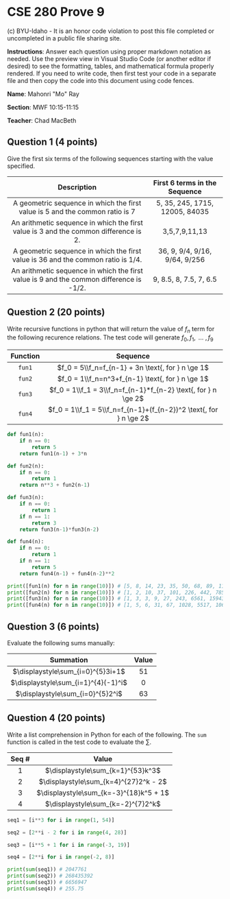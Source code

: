 # CSE 280 Prove 9

(c) BYU-Idaho - It is an honor code violation to post this
file completed or uncompleted in a public file sharing site.

**Instructions**: Answer each question using proper markdown notation as needed.  Use the preview view in Visual Studio Code (or another editor if desired) to see the formatting, tables, and mathematical formula properly rendered.  If you need to write code, then first test your code in a separate file and then copy the code into this document using code fences. 

**Name**: Mahonri "Mo" Ray

**Section**: MWF 10:15-11:15

**Teacher**: Chad MacBeth

## Question 1 (4 points)

Give the first six terms of the following sequences starting with the value specified.

|Description|First 6 terms in the Sequence|
|:-:|:-:|
|A geometric sequence in which the first value is 5 and the common ratio is 7|5, 35, 245, 1715, 12005, 84035|
|An arithmetic sequence in which the first value is 3 and the common difference is 2.|3,5,7,9,11,13|
|A geometric sequence in which the first value is 36 and the common ratio is 1/4.|36, 9, 9/4, 9/16, 9/64, 9/256|
|An arithmetic sequence in which the first value is 9 and the common difference is -1/2.|9, 8.5, 8, 7.5, 7, 6.5|

## Question 2 (20 points)

Write recursive functions in python that will return the value of $f_n$ term for the following recurence relations.  The test code will generate $f_0, f_1, \text{ ... } , f_9$

|Function|Sequence|
|:-:|:-:|
|`fun1`|$f_0 = 5\\f_n=f_{n-1} + 3n \text{, for } n \ge 1$|
|`fun2`|$f_0 = 1\\f_n=n^3+f_{n-1} \text{, for } n \ge 1$|
|`fun3`|$f_0 = 1\\f_1 = 3\\f_n=f_{n-1}*f_{n-2} \text{, for } n \ge 2$|
|`fun4`|$f_0 = 1\\f_1 = 5\\f_n=f_{n-1}+(f_{n-2})^2 \text{, for } n \ge 2$|

```python
def fun1(n):
    if n == 0:
        return 5
    return fun1(n-1) + 3*n

def fun2(n):
    if n == 0:
        return 1
    return n**3 + fun2(n-1)

def fun3(n):
    if n == 0:
        return 1
    if n == 1:
        return 3
    return fun3(n-1)*fun3(n-2)

def fun4(n):
    if n == 0:
        return 1
    if n == 1:
        return 5
    return fun4(n-1) + fun4(n-2)**2

print([fun1(n) for n in range(10)]) # [5, 8, 14, 23, 35, 50, 68, 89, 113, 140]
print([fun2(n) for n in range(10)]) # [1, 2, 10, 37, 101, 226, 442, 785, 1297, 2026]
print([fun3(n) for n in range(10)]) # [1, 3, 3, 9, 27, 243, 6561, 1594323, 10460353203, 16677181699666569]
print([fun4(n) for n in range(10)]) # [1, 5, 6, 31, 67, 1028, 5517, 1062301, 31499590, 1128514914191]
```

## Question 3 (6 points)

Evaluate the following sums manually:

|Summation|Value|
|:-:|:-:|
|$\displaystyle\sum_{i=0}^{5}3i+1$|51|
|$\displaystyle\sum_{i=1}^{4}(-1)^i$|0|
|$\displaystyle\sum_{i=0}^{5}2^i$|63|

## Question 4 (20 points)

Write a list comprehension in Python for each of the following.  The `sum` function is called in the test code to evaluate the $\sum$.

|Seq #|Value|
|:-:|:-:|
|1|$\displaystyle\sum_{k=1}^{53}k^3$|
|2|$\displaystyle\sum_{k=4}^{27}2^k - 2$|
|3|$\displaystyle\sum_{k=-3}^{18}k^5 + 1$|
|4|$\displaystyle\sum_{k=-2}^{7}2^k$|

```python
seq1 = [i**3 for i in range(1, 54)]

seq2 = [2**i - 2 for i in range(4, 28)]

seq3 = [i**5 + 1 for i in range(-3, 19)]

seq4 = [2**i for i in range(-2, 8)]

print(sum(seq1)) # 2047761
print(sum(seq2)) # 268435392
print(sum(seq3)) # 6656947
print(sum(seq4)) # 255.75
```
